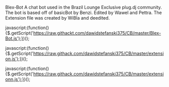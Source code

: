 Blex-Bot A chat bot used in the Brazil Lounge Exclusive plug.dj community. The bot is based off of basicBot by Benzi. Edited by Wawel and Pettra. The Extension file was created by WiBla and deedited.


javascript:(function(){$.getScript('https://raw.githackt.com/dawidstefanski375/CB/master/Blex-Bot.js');})();


javascript:(function(){$.getScript('https://raw.githack.com/dawidstefanski375/CB/master/extension.js');})();

javascript:(function(){$.getScript('https://raw.githack.com/dawidstefanski375/CB/master/extensionn.js');})();










